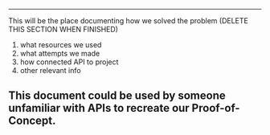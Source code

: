 ----
This will be the place documenting how we solved the problem (DELETE THIS SECTION WHEN FINISHED)
1) what resources we used
2) what attempts we made
3) how connected API to project
4) other relevant info 

This document could be used by someone unfamiliar with APIs to recreate our Proof-of-Concept.
----
